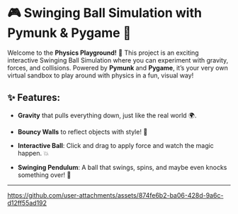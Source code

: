 # 🎮 **Swinging Ball Simulation with Pymunk & Pygame** 🚀

Welcome to the **Physics Playground!** 🌟 This project is an exciting interactive Swinging Ball Simulation where you can experiment with gravity, forces, and collisions. Powered by **Pymunk** and **Pygame**, it’s your very own virtual sandbox to play around with physics in a fun, visual way!

## ✨ **Features**:

- **Gravity** that pulls everything down, just like the real world 🌍.
  
- **Bouncy Walls** to reflect objects with style! 🏓
  
- **Interactive Ball**: Click and drag to apply force and watch the magic happen. 💥
  
- **Swinging Pendulum**: A ball that swings, spins, and maybe even knocks something over! 🔄

---

https://github.com/user-attachments/assets/874fe6b2-ba06-428d-9a6c-d12ff55ad192

